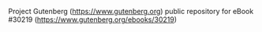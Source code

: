 Project Gutenberg (https://www.gutenberg.org) public repository for eBook #30219 (https://www.gutenberg.org/ebooks/30219)
